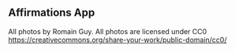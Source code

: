 ## Affirmations App 

All photos by Romain Guy. All photos are licensed under CC0 https://creativecommons.org/share-your-work/public-domain/cc0/